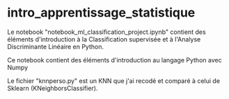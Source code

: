 # intro_apprentissage_statistique
Le notebook "notebook_ml_classification_project.ipynb" contient des éléments d'introduction à la Classification supervisée et à l'Analyse Discriminante Linéaire en Python.

Ce notebook contient des éléments d'introduction au langage Python avec Numpy

Le fichier "knnperso.py" est un KNN que j'ai recodé et comparé à celui de Sklearn (KNeighborsClassifier).
